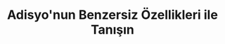 ---
layout: features
title: Adisyo'nun Benzersiz Özellikleri ile Tanışın
description: Basit ve kullanımı kolay arayüzü ile ihtiyacınız olan tüm özellikler bir arada
permalink: /ozellikler/
---